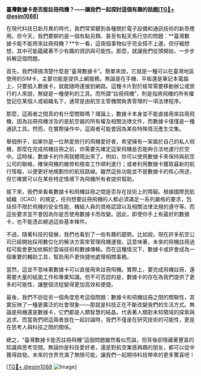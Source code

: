 **臺灣數據卡是否能註冊飛機？——讓我們一起探討這個有趣的話題[[TG💪+ @esim1088](https://t.me/s/esim1088)]**

在現代科技日新月異的時代，我們常常聽到各種關於電子設備和通訊技術的新奇應用。但今天，我們要聊的是一個有點另類、甚至有點天馬行空的問題：**臺灣數據卡能不能用來註冊飛機？**乍一看，這兩個事物似乎完全搭不上邊，但仔細想想，其中可能蘊藏著不少有趣的資訊與可能性。那麼，就讓我們從頭開始，一步步拆解這個問題。

首先，我們得搞清楚什麼是“臺灣數據卡”。簡單來說，它就是一種可以在臺灣地區使用的SIM卡，主要功能是提供上網服務。無論是在手機、平板還是筆記本電腦上，只要插入數據卡，就能隨時連接到網路。這種卡片對於經常需要移動辦公或旅行的人來說，無疑是一種便利的工具。而所謂“註冊飛機”，則是指將飛機的所有權登記在某個人或組織名下，通常是由航空主管機關負責管理的一項法律程序。

那麼，這兩者之間真的有什麼關聯嗎？理論上，數據卡本身並不能直接用來註冊飛機，因為註冊飛機涉及的是航空器的所有權及相關法律文件，而數據卡僅僅是一種通訊工具。然而，在實際操作中，這兩者可能會因為某些特殊情況產生交集。

舉個例子，如果你是一位熱愛旅行的飛機愛好者，希望擁有一架屬於自己的私人飛機，那麼在完成飛機註冊之前，你需要先確定這架飛機是否能夠合法地運行於空中。這時候，數據卡的作用就體現出來了。例如，你可以使用數據卡來保持與航空公司的聯絡，確保飛機的維修和檢查工作順利進行；或者利用數據卡獲取最新的航行情報，以便更好地規劃你的航班路線。雖然這些功能並不是數據卡的核心用途，但它確實可以在某些特定情境下為飛機所有者提供幫助。

接下來，我們來看看數據卡和飛機註冊之間是否存在技術上的障礙。根據國際民航組織（ICAO）的規定，任何想要註冊飛機的人都必須滿足一系列嚴格的要求，包括但不限於飛機的安全性能、機組人員的資格認證以及相關法律法規的遵守等。而這些要求並不會因為你是否使用數據卡而改變。因此，即使你手上有最好的數據卡，也不能憑此繞過這些基本條件。

不過，隨著科技的發展，我們也看到了一些有趣的趨勢。比如說，現在許多航空公司已經開始採用數位化的解決方案來管理飛機運營。這意味著，未來的飛機註冊過程可能會更加依賴於雲端技術和數據傳輸。而在這種情況下，數據卡或許會成為一個重要的輔助工具，幫助用戶更快捷地處理相關事務。

當然，這並不意味著數據卡可以直接用來註冊飛機。實際上，要完成飛機註冊，還需要大量的紙面工作和專業知識。但不可否認的是，數據卡的存在為我們提供了更多的可能性，讓整個流程變得更加高效和便捷。

最後，我們不妨從另一個角度思考這個問題：數據卡和飛機註冊之間的關聯性，其實反映了一種更廣泛的社會現象——那就是科技正在不斷改變我們的生活方式。無論是飛機還是數據卡，它們都是人類智慧的結晶，代表著人類對未知領域的探索與追求。而當我們把這兩者放在一起討論時，我們不僅是在研究技術的可能性，更是在思考人與科技之間的關係。

總之，“臺灣數據卡能否註冊飛機”這個問題雖然看似荒誕，但背後卻隱藏著豐富的知識與思考空間。無論你是科技愛好者，還是對航空業感興趣的朋友，都可以從中獲得啟發。未來的世界充滿了無限可能，讓我們一起期待科技帶來的更多驚喜吧！

[[TG💪+ @esim1088](https://t.me/s/esim1088) ![Image](https://i.postimg.cc/4NQfJmqS/Snipaste-2025-05-13-00-14-12.png)]